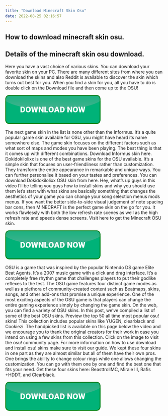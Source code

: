 ```yaml
---
title: "Download Minecraft Skin Osu"
date: 2022-08-25 02:16:57
---
```


## How to download minecraft skin osu.


## Details of the minecraft skin osu download.

Here you have a vast choice of various skins. You can download your favorite skin on your PC. There are many different sites from where you can download the skins and also Reddit is available to discover the skin which turns out best for you. When you find a skin for you, all you have to do is double click on the Download file and then come up to the OSU!

[![button](https://github.com/minecraftbay/minecraftbay.github.io/blob/main/dlbutton.png?raw=true)](https://minecraftsync.com/download-minecraft-skin)


The next game skin in the list is none other than the Informus. It’s a quite popular game skin available for OSU, you might have heard its name somewhere else. The game skin focuses on the different factors such as what sort of maps and modes you have been playing. The best thing is that it comes up with different combinations. Download Informus skin here.
Dokidokilolixx is one of the best game skins for the OSU available. It’s a simple skin that focuses on user-friendliness rather than customization. They transform the entire appearance in remarkable and unique ways. You can further personalise it based on your tastes and preferences. You can download Dokidokilolixx OSU skin from here.
Hey, what’s up guys in this video I’ll be telling you guys how to install skins and why you should use them let’s start with what skins are basically something that changes the aesthetics of your game you can change your song selection menus mods menus.
If you want the better side-to-side visual judgement of note spacing bar cons, then MINECRAFT is the perfect game skin on the go for you. It works flawlessly with both the low refresh rate scenes as well as the high refresh rate and speeds dense screens. Visit here to get the Minecraft OSU skin.

[![button](https://github.com/minecraftbay/minecraftbay.github.io/blob/main/dlbutton.png?raw=true)](https://minecraftsync.com/download-minecraft-skin)


OSU is a game that was inspired by the popular Nintendo DS game Elite Beat Agents. It’s a 2007 music game with a click and drag interface. It’s a completely free rhythm game that challenges players to put their godlike reflexes to the test. The OSU game features four distinct game modes as well as a plethora of community-created content such as Beatmaps, skins, songs, and other add-ons that promise a unique experience. One of the most exciting aspects of the OSU game is that players can change the entire gaming experience simply by changing the game skin. On the web, you can find a variety of OSU skins. In this post, we’ve compiled a list of some of the best OSU skins.
Preview the top 50 all time most popular osu! skins! This collection includes popular skins like YUGEN, clearblack and Cookiezi. The handpicked list is available on this page below the video and we encourage you to thank the original creators for their work in case you intend on using a few skins from this collection. Click on the image to visit the osu! community page. For more information on how to use download and install osu! skins make sure to visit our guide.
We kept these four skins in one part as they are almost similar but all of them have their own pros. One brings the ability to change colour rings while one allows changing the customization. You can go with them one by one and find the best one that fits your need. Get these four skins here: BeasttrollMC, Miraie III, Rafis +HDDT, and Clearblack.


[![button](https://github.com/minecraftbay/minecraftbay.github.io/blob/main/dlbutton.png?raw=true)](https://minecraftsync.com/download-minecraft-skin)